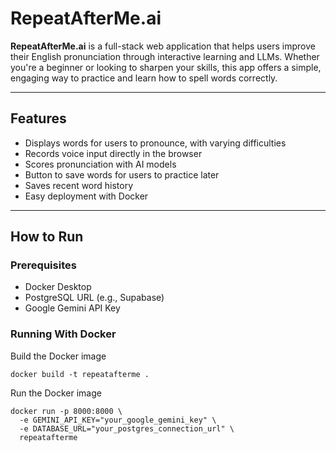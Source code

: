 # RepeatAfterMe.ai

**RepeatAfterMe.ai** is a full-stack web application that helps users improve their English pronunciation through interactive learning and LLMs. Whether you're a beginner or looking to sharpen your skills, this app offers a simple, engaging way to practice and learn how to spell words correctly.

---

## Features

- Displays words for users to pronounce, with varying difficulties
- Records voice input directly in the browser
- Scores pronunciation with AI models
- Button to save words for users to practice later
- Saves recent word history
- Easy deployment with Docker

---

## How to Run

### Prerequisites

- Docker Desktop
- PostgreSQL URL (e.g., Supabase)
- Google Gemini API Key


### Running With Docker

Build the Docker image
```
docker build -t repeatafterme .
```
Run the Docker image
```
docker run -p 8000:8000 \
  -e GEMINI_API_KEY="your_google_gemini_key" \
  -e DATABASE_URL="your_postgres_connection_url" \
  repeatafterme
```
